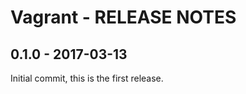 Vagrant - RELEASE NOTES
=======================

0.1.0 - 2017-03-13
------------------

Initial commit, this is the first release.